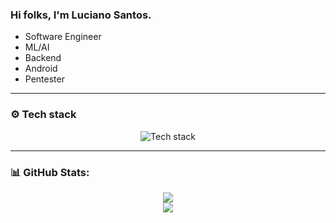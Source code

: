 ### Hi folks, I'm Luciano Santos.
<ul>
  <li>Software Engineer</li>
  <li>ML/AI</li>
  <li>Backend</li>
  <li>Android</li>
  <li>Pentester</li>
</ul>

---

### ⚙️ Tech stack

<p align="center">
  <img src="https://skillicons.dev/icons?i=c,python,java,js,ts,django,nodejs,react,flask,mysql,git,github,aws,docker,pytorch,androidstudio,neovim,linux,bash,powershell&perline=10" alt="Tech stack">
</p>

---
### 📊 GitHub Stats:
<p align="center">
  <img src="https://github-readme-streak-stats.herokuapp.com/?user=luwired&theme=transparent&hide_border=false"></img></br>
  <img src="https://github-readme-stats.vercel.app/api/top-langs/?username=luwired&theme=transparent&hide_border=false&include_all_commits=true&count_private=true&layout=compact">
</p>
